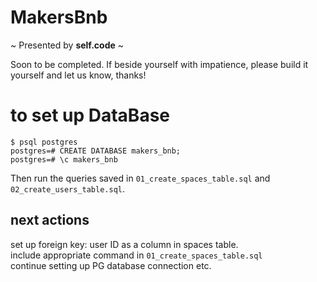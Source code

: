 
# **MakersBnb** 
~ Presented by  **self.code** ~

Soon to be completed. If beside yourself with impatience, please build it yourself and let us know, thanks!


# to set up DataBase
```
$ psql postgres
postgres=# CREATE DATABASE makers_bnb;
postgres=# \c makers_bnb
```
Then run the queries saved in `01_create_spaces_table.sql` and `02_create_users_table.sql`.

## next actions
set up foreign key: user ID as a column in spaces table.\
include appropriate command in `01_create_spaces_table.sql`\
continue setting up PG database connection etc.


